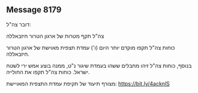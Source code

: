 ## Message 8179

דובר צה"ל:

צה"ל תקף מטרות של ארגון הטרור חיזבאללה

כוחות צה"ל תקפו מוקדם יותר היום (ו') עמדת תצפית מאוישת של ארגון הטרור חיזבאללה. 

בנוסף, כוחות צה"ל זיהו מחבלים ששהו בעמדת שיגור נ"ט, ממנה בוצע אמש ירי לשטח ישראל. כוחות צה"ל תקפו את החולייה.

מצורף תיעוד של תקיפת עמדת התצפית המאויישת: https://bit.ly/4acknlS

